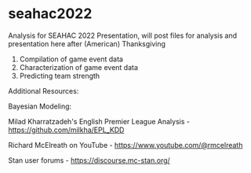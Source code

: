 # seahac2022
Analysis for SEAHAC 2022 Presentation, will post files for analysis and presentation here after (American) Thanksgiving
1. Compilation of game event data
2. Characterization of game event data
3. Predicting team strength


Additional Resources:

Bayesian Modeling: 

Milad Kharratzadeh's English Premier League Analysis - https://github.com/milkha/EPL_KDD 

Richard McElreath on YouTube - https://www.youtube.com/@rmcelreath  

Stan user forums - https://discourse.mc-stan.org/ 


